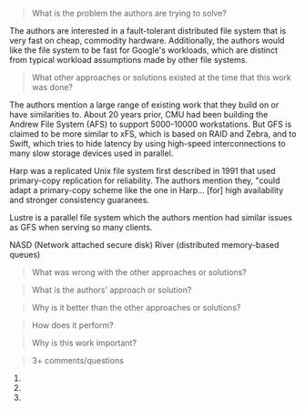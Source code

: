 > What is the problem the authors are trying to solve?

The authors are interested in a fault-tolerant distributed file system
that is very fast on cheap, commodity hardware. Additionally, the authors
would like the file system to be fast for Google's workloads, which are
distinct from typical workload assumptions made by other file systems.

> What other approaches or solutions existed at the time that this
> work was done?

The authors mention a large range of existing work that they build on or
have similarities to. About 20 years prior, CMU had been building the
Andrew File System (AFS) to support 5000-10000 workstations. But GFS is
claimed to be more similar to xFS, which is based on RAID and Zebra, and
to Swift, which tries to hide latency by using high-speed interconnections
to many slow storage devices used in parallel.

Harp was a replicated Unix file system first described in 1991 that used
primary-copy replication for reliability. The authors mention they, "could
adapt a primary-copy scheme like the one in Harp... [for] high availability
and stronger consistency guaranees.

Lustre is a parallel file system which the authors mention had similar issues
as GFS when serving so many clients.

<!-- TODO -->
NASD (Network attached secure disk)
River (distributed memory-based queues)


> What was wrong with the other approaches or solutions?


> What is the authors' approach or solution?


> Why is it better than the other approaches or solutions?


> How does it perform?


> Why is this work important?


> 3+ comments/questions

1. 

2. 
   
3. 
